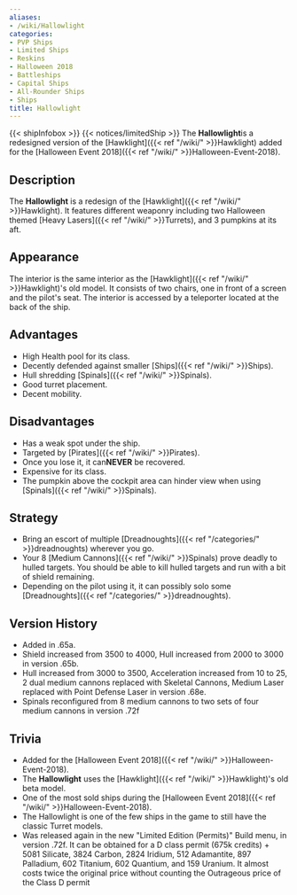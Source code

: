 ```yaml
---
aliases:
- /wiki/Hallowlight
categories:
- PVP Ships
- Limited Ships
- Reskins
- Halloween 2018
- Battleships
- Capital Ships
- All-Rounder Ships
- Ships
title: Hallowlight
---
```


{{< shipInfobox >}} {{< notices/limitedShip >}} The **Hallowlight**is a redesigned version of the [Hawklight]({{< ref "/wiki/" >}}Hawklight) added for the [Halloween Event 2018]({{< ref "/wiki/" >}}Halloween-Event-2018).

## Description

The **Hallowlight** is a redesign of the [Hawklight]({{< ref "/wiki/" >}}Hawklight). It features different weaponry including two Halloween themed [Heavy Lasers]({{< ref "/wiki/" >}}Turrets), and 3 pumpkins at its aft.

## Appearance

The interior is the same interior as the [Hawklight]({{< ref "/wiki/" >}}Hawklight)'s old model. It consists of two chairs, one in front of a screen and the pilot's seat. The interior is accessed by a teleporter located at the back of the ship.

## Advantages

- High Health pool for its class.
- Decently defended against smaller [Ships]({{< ref "/wiki/" >}}Ships).
- Hull shredding [Spinals]({{< ref "/wiki/" >}}Spinals).
- Good turret placement.
- Decent mobility.

## Disadvantages

- Has a weak spot under the ship.
- Targeted by [Pirates]({{< ref "/wiki/" >}}Pirates).
- Once you lose it, it can**NEVER** be recovered.
- Expensive for its class.
- The pumpkin above the cockpit area can hinder view when using [Spinals]({{< ref "/wiki/" >}}Spinals).

## Strategy

- Bring an escort of multiple [Dreadnoughts]({{< ref "/categories/" >}}dreadnoughts) wherever you go.
- Your 8 [Medium Cannons]({{< ref "/wiki/" >}}Spinals) prove deadly to hulled targets. You should be able to kill hulled targets and run with a bit of shield remaining.
- Depending on the pilot using it, it can possibly solo some [Dreadnoughts]({{< ref "/categories/" >}}dreadnoughts).

## Version History 

- Added in .65a.
- Shield increased from 3500 to 4000, Hull increased from 2000 to 3000 in version .65b.
- Hull increased from 3000 to 3500, Acceleration increased from 10 to 25, 2 dual medium cannons replaced with Skeletal Cannons, Medium Laser replaced with Point Defense Laser in version .68e.
- Spinals reconfigured from 8 medium cannons to two sets of four medium cannons in version .72f

## Trivia

- Added for the [Halloween Event 2018]({{< ref "/wiki/" >}}Halloween-Event-2018).
- The **Hallowlight** uses the [Hawklight]({{< ref "/wiki/" >}}Hawklight)'s old beta model.
- One of the most sold ships during the [Halloween Event 2018]({{< ref "/wiki/" >}}Halloween-Event-2018).
- The Hallowlight is one of the few ships in the game to still have the classic Turret models.
- Was released again in the new "Limited Edition (Permits)" Build menu, in version .72f. It can be obtained for a D class permit (675k credits) + 5081 Silicate, 3824 Carbon, 2824 Iridium, 512 Adamantite, 897 Palladium, 602 Titanium, 602 Quantium, and 159 Uranium. It almost costs twice the original price without counting the Outrageous price of the Class D permit